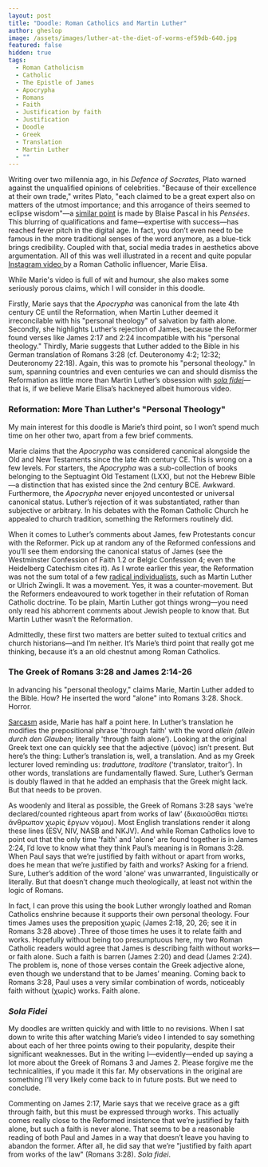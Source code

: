 ```yaml
---
layout: post
title: "Doodle: Roman Catholics and Martin Luther"
author: gheslop
image: /assets/images/luther-at-the-diet-of-worms-ef59db-640.jpg
featured: false
hidden: true
tags:
  - Roman Catholicism
  - Catholic
  - The Epistle of James
  - Apocrypha
  - Romans
  - Faith
  - Justification by faith
  - Justification
  - Doodle
  - Greek
  - Translation
  - Martin Luther
  - ""
---
```

Writing over two millennia ago, in his *Defence of Socrates*, Plato warned against the unqualified opinions of celebrities. "Because of their excellence at their own trade," writes Plato, "each claimed to be a great expert also on matters of the utmost importance; and this arrogance of theirs seemed to eclipse wisdom"—a [similar point](https://rekindle.co.za/content/2022-05-05-the-celebration-of-tyranny-in-pastoral-ministry) is made by Blaise Pascal in his *Pensées*. This blurring of qualifications and fame—expertise with success—has reached fever pitch in the digital age. In fact, you don’t even need to be famous in the more traditional senses of the word anymore, as a blue-tick brings credibility. Coupled with that, social media trades in aesthetics above argumentation. All of this was well illustrated in a recent and quite popular [Instagram video ](https://www.instagram.com/reel/DN0b26KXOrT/?igsh=MWJ4MDhudXlwcjgwYg==)by a Roman Catholic influencer, Marie Elisa.

While Marie's video is full of wit and humour, she also makes some seriously porous claims, which I will consider in this doodle.

Firstly, Marie says that the *Apocrypha* was canonical from the late 4th century CE until the Reformation, when Martin Luther deemed it irreconcilable with his "personal theology" of salvation by faith alone. Secondly, she highlights Luther’s rejection of James, because the Reformer found verses like James 2:17 and 2:24 incompatible with his "personal theology." Thirdly, Marie suggests that Luther added to the Bible in his German translation of Romans 3:28 (cf. Deuteronomy 4:2; 12:32; Deuteronomy 22:18). Again, this was to promote his "personal theology." In sum, spanning countries and even centuries we can and should dismiss the Reformation as little more than Martin Luther’s obsession with *[sola fidei](https://rekindle.co.za/content/romans-the-righteousness-of-god/)*—that is, if we believe Marie Elisa’s hackneyed albeit humorous video.

### Reformation: More Than Luther's "Personal Theology"

My main interest for this doodle is Marie’s third point, so I won’t spend much time on her other two, apart from a few brief comments.

Marie claims that the *Apocrypha* was considered canonical alongside the Old and New Testaments since the late 4th century CE. This is wrong on a few levels. For starters, the *Apocrypha* was a sub-collection of books belonging to the Septuagint Old Testament (LXX), but not the Hebrew Bible—a distinction that has existed since the 2nd century BCE. Awkward. Furthermore, the *Apocrypha* never enjoyed uncontested or universal canonical status. Luther’s rejection of it was substantiated, rather than subjective or arbitrary. In his debates with the Roman Catholic Church he appealed to church tradition, something the Reformers routinely did.

When it comes to Luther’s comments about James, few Protestants concur with the Reformer. Pick up at random any of the Reformed confessions and you’ll see them endorsing the canonical status of James (see the Westminster Confession of Faith 1.2 or Belgic Confession 4; even the Heidelberg Catechism cites it). As I wrote earlier this year, the Reformation was not the sum total of a few [radical individualists](https://rekindle.co.za/content/2024-09-19-stop-blaming-martin-luther-and-the-reformation-for-relativism), such as Martin Luther or Ulrich Zwingli. It was a movement. Yes, it was a counter-movement. But the Reformers endeavoured to work together in their refutation of Roman Catholic doctrine. To be plain, Martin Luther got things wrong—you need only read his abhorrent comments about Jewish people to know that. But Martin Luther wasn’t the Reformation.

Admittedly, these first two matters are better suited to textual critics and church historians—and I’m neither. It’s Marie’s third point that really got me thinking, because it’s a an old chestnut among Roman Catholics.

### The Greek of Romans 3:28 and James 2:14-26

In advancing his "personal theology," claims Marie, Martin Luther added to the Bible. How? He inserted the word "alone" into Romans 3:28. Shock. Horror.

[Sarcasm](https://rekindle.co.za/content/2020-10-08-a-note-on-satire) aside, Marie has half a point here. In Luther’s translation he modifies the prepositional phrase 'through faith' with the word *allein* *(allein durch den Glauben;* literally 'through faith alone’). Looking at the original Greek text one can quickly see that the adjective (μόνος) isn’t present. But here’s the thing: Luther’s translation is, well, a translation. And as my Greek lecturer loved reminding us: *traduttore, traditore* ('translator, traitor’). In other words, translations are fundamentally flawed. Sure, Luther’s German is doubly flawed in that he added an emphasis that the Greek might lack. But that needs to be proven.

As woodenly and literal as possible, the Greek of Romans 3:28 says 'we’re declared/counted righteous apart from works of law’ (δικαιοῦσθαι πίστει ἄνθρωπον χωρὶς ἔργων νόμου). Most English translations render it along these lines (ESV, NIV, NASB and NKJV). And while Roman Catholics love to point out that the only time 'faith' and 'alone' are found together is in James 2:24, I’d love to know what they think Paul’s meaning is in Romans 3:28. When Paul says that we’re justified by faith without or apart from works, does he mean that we’re justified by faith and works? Asking for a friend. Sure, Luther’s addition of the word 'alone' was unwarranted, linguistically or literally. But that doesn’t change much theologically, at least not within the logic of Romans.

In fact, I can prove this using the book Luther wrongly loathed and Roman Catholics enshrine because it supports their own personal theology. Four times James uses the preposition χωρὶς (James 2:18, 20, 26; see it in Romans 3:28 above) .Three of those times he uses it to relate faith and works. Hopefully without being too presumptuous here, my two Roman Catholic readers would agree that James is describing faith without works—or faith alone. Such a faith is barren (James 2:20) and dead (James 2:24). The problem is, none of those verses contain the Greek adjective alone, even though we understand that to be James’ meaning. Coming back to Romans 3:28, Paul uses a very similar combination of words, noticeably faith without (χωρὶς) works. Faith alone.

### *Sola Fidei*

My doodles are written quickly and with little to no revisions. When I sat down to write this after watching Marie’s video I intended to say something about each of her three points owing to their popularity, despite their significant weaknesses. But in the writing I—evidently—ended up saying a lot more about the Greek of Romans 3 and James 2. Please forgive me the technicalities, if you made it this far. My observations in the original are something I’ll very likely come back to in future posts. But we need to conclude.

Commenting on James 2:17, Marie says that we receive grace as a gift through faith, but this must be expressed through works. This actually comes really close to the Reformed insistence that we’re justified by faith alone, but such a faith is never alone. That seems to be a reasonable reading of both Paul and James in a way that doesn’t leave you having to abandon the former. After all, he did say that we’re "justified by faith apart from works of the law" (Romans 3:28). *Sola fidei*.